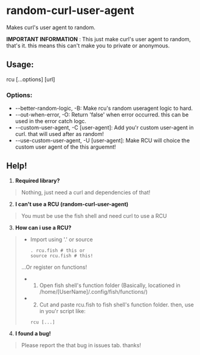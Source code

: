 # random-curl-user-agent
Makes curl's user agent to random.

**IMPORTANT INFORMATION** : This just make curl's user agent to random, that's it. this means this can't make you to private or anonymous.



## Usage:
 rcu [...options] [url]


 ### Options:
 - --better-random-logic, -B: Make rcu's random useragent logic to hard.
 - --out-when-error, -O: Return 'false' when error occurred. this can be used in the error catch logc.
 - --custom-user-agent, -C [user-agent]: Add you'r custom user-agent in curl. that will used after as random!
 - --use-custom-user-agent, -U [user-agent]: Make RCU will choice the custom user agent of the this arguemnt!
## Help!
1. **Required library?**
 > Nothing, just need a curl and dependencies of that!

2. **I can't use a RCU (random-curl-user-agent)**
 > You must be use the fish shell and need curl to use a RCU

3. **How can i use a RCU?**
  > - Import using '.' or source
>   ```fish
>   . rcu.fish # this or
>   source rcu.fish # this!
>   ```
  > ...Or register on functions!
> - 1. Open fish shell's function folder (Basically, locationed in /home/[UserName]/.config/fish/functions/)
> - 2. Cut and paste rcu.fish to fish shell's function folder. then, use in you'r script like:
>    ```fish
>    rcu [...]
>    ```

4. **I found a bug!**
  > Please report the that bug in issues tab. thanks!
